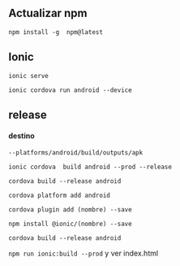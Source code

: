 ## Actualizar npm
`npm install -g  npm@latest`

## Ionic
`ionic serve ` 	

`ionic cordova run android --device`


## release
#### destino
`--platforms/android/build/outputs/apk`

`ionic cordova  build android --prod --release`

`cordova build --release android`

`cordova platform add android`

`cordova plugin add (nombre) --save`

`npm install @ionic/(nombre) --save`

`cordova build --release android`

`npm run ionic:build --prod`   y ver index.html

